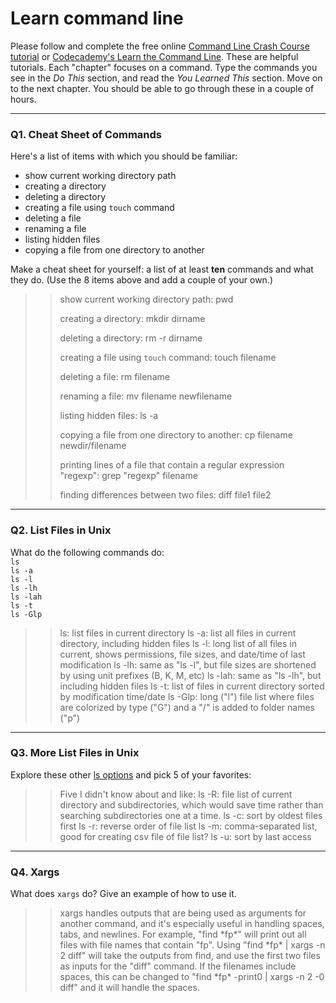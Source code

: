 # Learn command line

Please follow and complete the free online [Command Line Crash Course
tutorial](https://web.archive.org/web/20160708171659/http://cli.learncodethehardway.org/book/) or [Codecademy's Learn the Command Line](https://www.codecademy.com/learn/learn-the-command-line). These are helpful tutorials. Each "chapter" focuses on a command. Type the commands you see in the _Do This_ section, and read the _You Learned This_ section. Move on to the next chapter. You should be able to go through these in a couple of hours.

---

### Q1.  Cheat Sheet of Commands  

Here's a list of items with which you should be familiar:  
* show current working directory path
* creating a directory
* deleting a directory
* creating a file using `touch` command
* deleting a file
* renaming a file
* listing hidden files
* copying a file from one directory to another

Make a cheat sheet for yourself: a list of at least **ten** commands and what they do.  (Use the 8 items above and add a couple of your own.)  

> > show current working directory path:
> > pwd
> >
> >
> > creating a directory: mkdir dirname
> > 
> > 
> > deleting a directory: rm -r dirname
> > 
> >
> > creating a file using `touch` command: touch filename
> >
> > 
> > deleting a file: rm filename
> >
> > 
> > renaming a file: mv filename newfilename
> > 
> >
> > listing hidden files: ls -a
> >
> >
> > copying a file from one directory to another: cp filename newdir/filename
> >
> >
> > printing lines of a file that contain a regular expression "regexp": grep "regexp" filename
> > 
> >
> > finding differences between two files: diff file1 file2

---

### Q2.  List Files in Unix   

What do the following commands do:  
`ls`  
`ls -a`  
`ls -l`  
`ls -lh`  
`ls -lah`  
`ls -t`  
`ls -Glp`  

> > ls: list files in current directory
> > ls -a: list all files in current directory, including hidden files
> > ls -l: long list of all files in current, shows permissions, file sizes, and date/time of last modification
> > ls -lh: same as "ls -l", but file sizes are shortened by using unit prefixes (B, K, M, etc)
> > ls -lah: same as "ls -lh", but including hidden files
> > ls -t: list of files in current directory sorted by modification time/date
> > ls -Glp: long ("l") file list where files are colorized by type ("G") and a "/" is added to folder names ("p")

---

### Q3.  More List Files in Unix  

Explore these other [ls options](http://www.techonthenet.com/unix/basic/ls.php) and pick 5 of your favorites:

> > Five I didn't know about and like:
> > ls -R: file list of current directory and subdirectories, which would save time rather than searching subdirectories one at a time.
> > ls -c: sort by oldest files first
> > ls -r: reverse order of file list
> > ls -m: comma-separated list, good for creating csv file of file list?
> > ls -u: sort by last access

---

### Q4.  Xargs   

What does `xargs` do? Give an example of how to use it.

> > xargs handles outputs that are being used as arguments for another command, and it's especially useful in handling spaces, tabs, and newlines.  For example, "find \*fp\*" will print out all files with file names that contain "fp".  Using "find \*fp\* | xargs -n 2 diff" will take the outputs from find, and use the first two files as inputs for the "diff" command.  If the filenames include spaces, this can be changed to "find \*fp\* -print0 | xargs -n 2 -0 diff" and it will handle the spaces.

 

